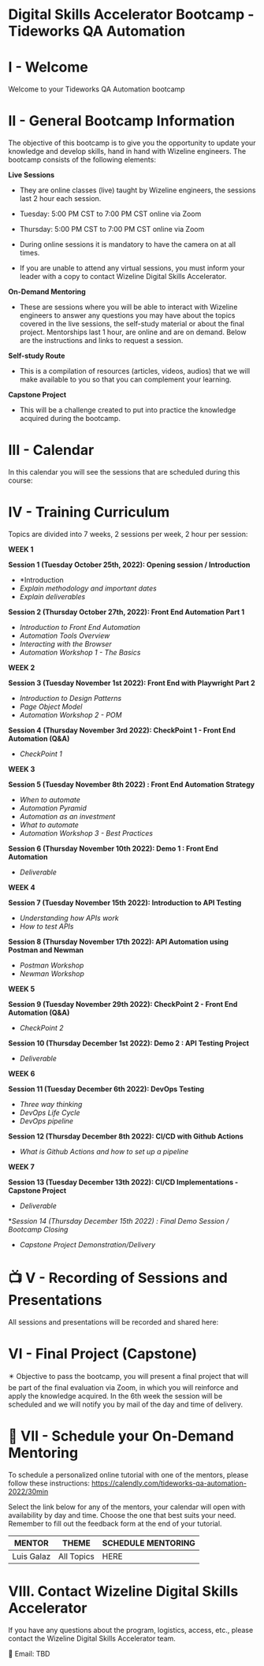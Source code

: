 # Digital Skills Accelerator Bootcamp - Tideworks QA Automation

# I - Welcome

Welcome to your Tideworks QA Automation bootcamp

# II - General Bootcamp Information

The objective of this bootcamp is to give you the opportunity to update your knowledge and develop skills, hand in hand with Wizeline engineers. The bootcamp consists of the following elements:

**Live Sessions**

- They are online classes (live) taught by Wizeline engineers, the sessions last 2 hour each session.

- Tuesday: 5:00 PM CST to 7:00 PM CST online via Zoom
- Thursday: 5:00 PM CST to 7:00 PM CST online via Zoom

- During online sessions it is mandatory to have the camera on at all times.

- If you are unable to attend any virtual sessions, you must inform your leader with a copy to contact Wizeline Digital Skills Accelerator.

**On-Demand Mentoring**

- These are sessions where you will be able to interact with Wizeline engineers to answer any questions you may have about the topics covered in the live sessions, the self-study material or about the final project. Mentorships last 1 hour, are online and are on demand. Below are the instructions and links to request a session.

**Self-study Route**

- This is a compilation of resources (articles, videos, audios) that we will make available to you so that you can complement your learning.

**Capstone Project**

- This will be a challenge created to put into practice the knowledge acquired during the bootcamp.

# III - Calendar

In this calendar you will see the sessions that are scheduled during this course:



# IV - Training Curriculum

Topics are divided into 7 weeks, 2 sessions per week, 2 hour per session:

**WEEK 1**

**Session 1 (Tuesday October 25th, 2022): Opening session / Introduction**

- *Introduction
- *Explain methodology and important dates*
- *Explain deliverables*

**Session 2 (Thursday October 27th, 2022): Front End Automation Part 1**

- *Introduction to Front End Automation*
- *Automation Tools Overview*
- *Interacting with the Browser*
- *Automation Workshop 1 - The Basics*

**WEEK 2**

**Session 3 (Tuesday November 1st 2022): Front End with Playwright Part 2**

- *Introduction to Design Patterns*
- *Page Object Model*
- *Automation Workshop 2 - POM*

**Session 4 (Thursday November 3rd 2022): CheckPoint 1 - Front End Automation (Q&A)**

- *CheckPoint 1*

**WEEK 3**

**Session 5 (Tuesday November 8th 2022) : Front End Automation Strategy**

- *When to automate*
- *Automation Pyramid*
- *Automation as an investment*
- *What to automate*
- *Automation Workshop 3 - Best Practices*

**Session 6 (Thursday November 10th 2022): Demo 1 : Front End Automation**

- *Deliverable*

**WEEK 4**

**Session 7 (Tuesday November 15th 2022): Introduction to API Testing**

- *Understanding how APIs work*
- *How to test APIs*

**Session 8 (Thursday November 17th 2022): API Automation using Postman and Newman**

- *Postman Workshop*
- *Newman Workshop*

**WEEK 5**

**Session 9 (Tuesday November 29th 2022): CheckPoint 2 - Front End Automation (Q&A)**

- *CheckPoint 2*

**Session 10 (Thursday December 1st 2022): Demo 2 : API Testing Project**

- *Deliverable*

**WEEK 6**

**Session 11 (Tuesday December 6th 2022): DevOps Testing**

- *Three way thinking*
- *DevOps Life Cycle*
- *DevOps pipeline*

**Session 12 (Thursday December 8th 2022): CI/CD with Github Actions**

- *What is Github Actions and how to set up a pipeline*

**WEEK 7**

**Session 13 (Tuesday December 13th 2022): CI/CD Implementations - Capstone Project**

- *Deliverable*

**Session 14 (Thursday December 15th 2022) : Final Demo Session / Bootcamp Closing*

- *Capstone Project Demonstration/Delivery*

# 📺 V - Recording of Sessions and Presentations

All sessions and presentations will be recorded and shared here:

# VI - Final Project (Capstone)

✴️ Objective to pass the bootcamp, you will present a final project that will be part of the final evaluation via Zoom, in which you will reinforce and apply the knowledge acquired. In the 6th week the session will be scheduled and we will notify you by mail of the day and time of delivery.

# 📆 VII - Schedule your On-Demand Mentoring

To schedule a personalized online tutorial with one of the mentors, please follow these instructions: https://calendly.com/tideworks-qa-automation-2022/30min

Select the link below for any of the mentors, your calendar will open with availability by day and time. Choose the one that best suits your need. Remember to fill out the feedback form at the end of your tutorial.


| MENTOR | THEME | SCHEDULE MENTORING |
| ------ | ----- | ----------------|
| Luis Galaz | All Topics | HERE |


# VIII. Contact Wizeline Digital Skills Accelerator

If you have any questions about the program, logistics, access, etc., please contact the Wizeline Digital Skills Accelerator team.

📧 Email: TBD
